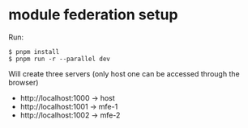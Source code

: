 # module federation setup

Run:

```
$ pnpm install
$ pnpm run -r --parallel dev
```

Will create three servers (only host one can be accessed through the browser)

- http://localhost:1000 -> host
- http://localhost:1001 -> mfe-1
- http://localhost:1002 -> mfe-2
